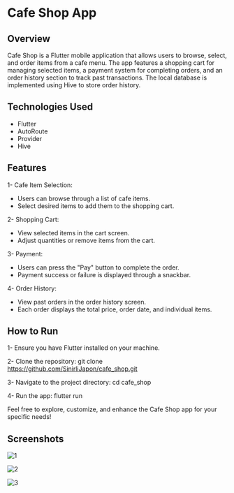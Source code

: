 # Cafe Shop App

## Overview

Cafe Shop is a Flutter mobile application that allows users to browse, select, and order items from a cafe menu. The app features a shopping cart for managing selected items, a payment system for completing orders, and an order history section to track past transactions. The local database is implemented using Hive to store order history.

## Technologies Used

- Flutter
- AutoRoute
- Provider
- Hive

## Features

1- Cafe Item Selection:
   - Users can browse through a list of cafe items.
   - Select desired items to add them to the shopping cart.

2- Shopping Cart:
  - View selected items in the cart screen.
  - Adjust quantities or remove items from the cart.   

3- Payment:
  - Users can press the "Pay" button to complete the order.
  - Payment success or failure is displayed through a snackbar.

4- Order History:
  - View past orders in the order history screen.
  - Each order displays the total price, order date, and individual items.

## How to Run

1- Ensure you have Flutter installed on your machine.

2- Clone the repository: git clone https://github.com/SinirliJapon/cafe_shop.git

3- Navigate to the project directory: cd cafe_shop

4- Run the app: flutter run

Feel free to explore, customize, and enhance the Cafe Shop app for your specific needs!

## Screenshots

![1](https://github.com/SinirliJapon/cafe_shop/assets/74076865/3afcdde2-45ee-43ec-a9d9-db7962725601)

![2](https://github.com/SinirliJapon/cafe_shop/assets/74076865/bbd4d883-6c90-47ae-b711-1f3c040e68da)

![3](https://github.com/SinirliJapon/cafe_shop/assets/74076865/d9f8e733-76d2-455c-8e54-eeb4fb3aaef5)



